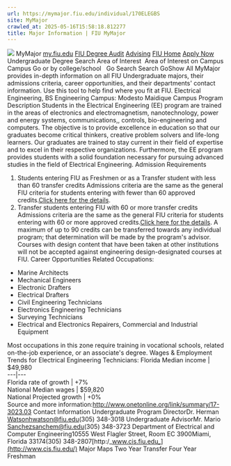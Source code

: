 ```yaml
---
url: https://mymajor.fiu.edu/individual/170ELEGBS
site: MyMajor
crawled_at: 2025-05-16T15:58:18.812277
title: Major Information | FIU MyMajor
---
```


![](https://mymajor.fiu.edu/assets/logo-T4VPR2BI.png)
MyMajor
[my.fiu.edu](https://my.fiu.edu/)
[FIU Degree Audit](https://dasa.fiu.edu/all-departments/advising/panther-success-hub/panther-degree-audit/)
[Advising](https://advising.fiu.edu)
[FIU Home](https://www.fiu.edu/)
[Apply Now](https://admissions.fiu.edu/)
Undergraduate Degree Search
Area of Interest
​
Area of Interest
on
Campus
​
Campus
Go
or by college/school
​
​
Go
Search
Search
GoShow All
MyMajor provides in-depth information on all FIU Undergraduate majors, their admissions criteria, career opportunities, and their departments' contact information. Use this tool to help find where you fit at FIU.
Electrical Engineering,
BS
Engineering
Campus:
Modesto Maidique Campus
Program Description
Students in the Electrical Engineering (EE) program are trained in the areas of electronics and electromagnetism, nanotechnology, power and energy systems, communications,, controls, bio-engineering and computers. The objective is to provide excellence in education so that our graduates become critical thinkers, creative problem solvers and life-long learners. Our graduates are trained to stay current in their field of expertise and to excel in their respective organizations. Furthermore, the EE program provides students with a solid foundation necessary for pursuing advanced studies in the field of Electrical Engineering.
Admission Requirements
1. Students entering FIU as Freshmen or as a Transfer student with less than 60 transfer credits
Admissions criteria are the same as the general FIU criteria for students entering with fewer than 60 approved credits.[Click here for the details](http://admissions.fiu.edu/apply/freshman/).
2. Transfer students entering FIU with 60 or more transfer credits
Admissions criteria are the same as the general FIU criteria for students entering with 60 or more approved credits.[Click here for the details](http://admissions.fiu.edu/apply/transfer/).
A maximum of up to 90 credits can be transferred towards any individual program; that determination will be made by the program's advisor. Courses with design content that have been taken at other institutions will not be accepted against engineering design-designated courses at FIU.
Career Opportunities
Related Occupations:
  * Marine Architects
  * Mechanical Engineers
  * Electronic Drafters
  * Electrical Drafters
  * Civil Engineering Technicians
  * Electronics Engineering Technicians
  * Surveying Technicians
  * Electrical and Electronics Repairers, Commercial and Industrial Equipment


Most occupations in this zone require training in vocational schools, related on-the-job experience, or an associate's degree.
Wages & Employment Trends for Electrical Engineering Technicians:
Florida Median income | $49,980  
---|---  
Florida rate of growth | +7%  
National Median wages | $59,820  
National Projected growth | +0%  
Source and more information:<http://www.onetonline.org/link/summary/17-3023.03>
Contact Information
Undergraduate Program DirectorDr. Herman Watsonhwatson@fiu.edu(305) 348-3018
Undergraduate AdvisorMr. Mario Sanchezsanchem@fiu.edu(305) 348-3723
Department of Electrical and Computer Engineering10555 West Flagler Street, Room EC 3900Miami, Florida 33174(305) 348-2807[http:/_www.cis.fiu.edu_](http://www.cis.fiu.edu/)
Major Maps
Two Year Transfer
Four Year Freshman
